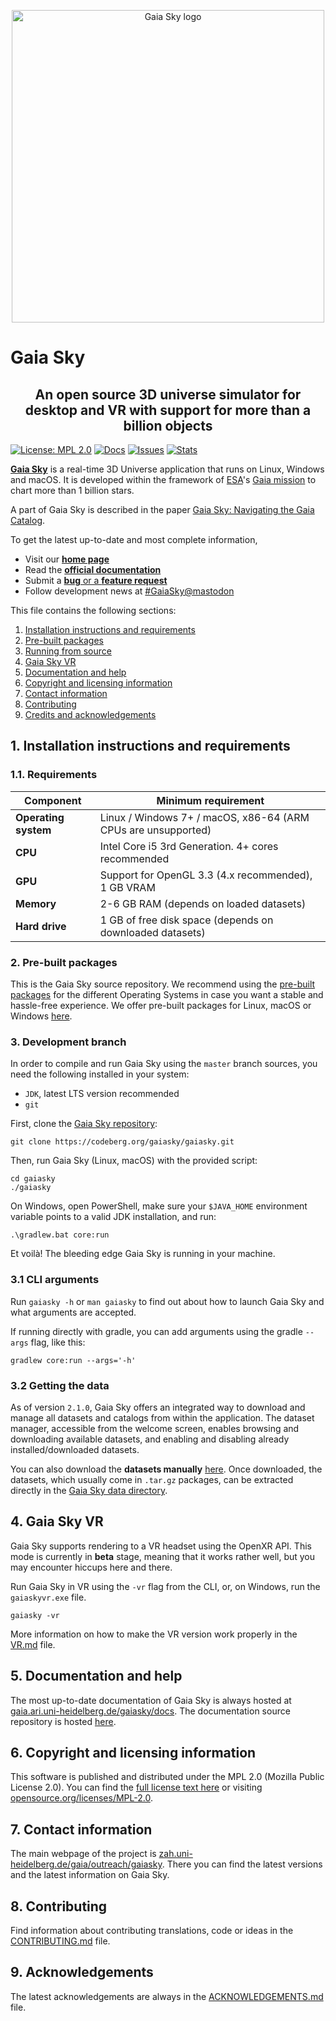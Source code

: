 <p align="center">
<img src="https://codeberg.org/gaiasky/gaiasky/raw/branch/master/assets/icon/gs_icon.png" alt="Gaia Sky logo" width="500" />
</p>

# Gaia Sky

<h2 align="center">An open source 3D universe simulator for desktop and VR with support for more than a billion objects</h2>

[![License: MPL 2.0](https://img.shields.io/badge/License-MPL%202.0-brightgreen.svg)](https://opensource.org/licenses/MPL-2.0)
[![Docs](https://img.shields.io/badge/docs-master-3245a9)](https://gaia.ari.uni-heidelberg.de/gaiasky/docs)
[![Issues](https://img.shields.io/badge/issues-open-bbbb00.svg)](https://codeberg.org/gaiasky/gaiasky/issues)
[![Stats](https://img.shields.io/badge/stats-gaiasky-%234d7)](https://gaia.ari.uni-heidelberg.de/gaiasky/stats)

[**Gaia Sky**](https://zah.uni-heidelberg.de/gaia/outreach/gaiasky) is a real-time 3D Universe application that runs on Linux, Windows and macOS. It is developed within the framework of [ESA](https://www.esa.int/ESA)'s [Gaia mission](https://sci.esa.int/gaia) to chart more than 1 billion stars.

A part of Gaia Sky is described in the paper [Gaia Sky: Navigating the Gaia Catalog](https://dx.doi.org/10.1109/TVCG.2018.2864508).


To get the latest up-to-date and most complete information,

*  Visit our [**home page**](https://zah.uni-heidelberg.de/gaia/outreach/gaiasky)
*  Read the [**official documentation**](https://gaia.ari.uni-heidelberg.de/gaiasky/docs)
*  Submit a [**bug** or a **feature request**](https://codeberg.org/gaiasky/gaiasky/issues)
*  Follow development news at [#GaiaSky@mastodon](https://mastodon.social/tags/GaiaSky)

This file contains the following sections:

1. [Installation instructions and requirements](#1-installation-instructions-and-requirements)
2. [Pre-built packages](#2-pre-built-packages)
3. [Running from source](#3-running-from-source-repository)
4. [Gaia Sky VR](#4-gaia-sky-vr)
5. [Documentation and help](#5-documentation-and-help)
6. [Copyright and licensing information](#6-copyright-and-licensing-information)
7. [Contact information](#7-contact-information)
8. [Contributing](#8-contributing)
9. [Credits and acknowledgements](#9-acknowledgements)

##  1. Installation instructions and requirements

### 1.1. Requirements

| Component             | Minimum requirement                                           |
|-----------------------|---------------------------------------------------------------|
| **Operating system**  | Linux / Windows 7+ / macOS, x86-64 (ARM CPUs are unsupported) |
| **CPU**               | Intel Core i5 3rd Generation. 4+ cores recommended            |
| **GPU**               | Support for OpenGL 3.3 (4.x recommended), 1 GB VRAM           |
| **Memory**            | 2-6 GB RAM (depends on loaded datasets)                       |
| **Hard drive**        | 1 GB of free disk space (depends on downloaded datasets)      |

### 2. Pre-built packages

This is the Gaia Sky source repository. We recommend using the [pre-built packages](https://zah.uni-heidelberg.de/gaia/outreach/gaiasky/downloads) for the different Operating Systems in case you want a stable and hassle-free experience. We offer pre-built packages for Linux, macOS or Windows [here](https://zah.uni-heidelberg.de/gaia/outreach/gaiasky/downloads/).


### 3. Development branch

In order to compile and run Gaia Sky using the `master` branch sources, you need the following installed in your system:

- `JDK`, latest LTS version recommended
- `git`

First, clone the [Gaia Sky repository](https://codeberg.org/gaiasky/gaiasky):

```console
git clone https://codeberg.org/gaiasky/gaiasky.git
```

Then, run Gaia Sky (Linux, macOS) with the provided script:

```console
cd gaiasky
./gaiasky
```

On Windows, open PowerShell, make sure your `$JAVA_HOME` environment variable points to a valid JDK installation, and run:

```batchfile
.\gradlew.bat core:run
```

Et voilà! The bleeding edge Gaia Sky is running in your machine.


### 3.1 CLI arguments

Run `gaiasky -h` or `man gaiasky` to find out about how to launch Gaia Sky and what arguments are accepted.

If running directly with gradle, you can add arguments using the gradle `--args` flag, like this: 

```
gradlew core:run --args='-h'
```

### 3.2 Getting the data

As of version `2.1.0`, Gaia Sky offers an integrated way to download and manage all datasets and catalogs from within the application. The dataset manager, accessible from the welcome screen, enables browsing and downloading available datasets, and enabling and disabling already installed/downloaded datasets.

You can also download the **datasets manually** [here](https://gaia.ari.uni-heidelberg.de/gaiasky/repository/). Once downloaded, the datasets, which usually come in `.tar.gz` packages, can be extracted directly in the [Gaia Sky data directory](https://gaia.ari.uni-heidelberg.de/gaiasky/docs/master/Folders.html#dataset-location).

##  4. Gaia Sky VR

Gaia Sky supports rendering to a VR headset using the OpenXR API. This mode is currently in **beta** stage, meaning that it works rather well, but you may encounter hiccups here and there.

Run Gaia Sky in VR using the `-vr` flag from the CLI, or, on Windows, run the `gaiaskyvr.exe` file.

```console
gaiasky -vr
```

More information on how to make the VR version work properly in the [VR.md](VR.md) file.


##  5. Documentation and help

The most up-to-date documentation of Gaia Sky is always hosted at [gaia.ari.uni-heidelberg.de/gaiasky/docs](https://gaia.ari.uni-heidelberg.de/gaiasky/docs). The documentation source repository is hosted [here](https://codeberg.org/gaiasky/gaiasky-docs).


##  6. Copyright and licensing information

This software is published and distributed under the MPL 2.0 (Mozilla Public License 2.0). You can find the [full license text here](LICENSE.md) or visiting [opensource.org/licenses/MPL-2.0](https://opensource.org/licenses/MPL-2.0).

##  7. Contact information

The main webpage of the project is [zah.uni-heidelberg.de/gaia/outreach/gaiasky](https://zah.uni-heidelberg.de/gaia/outreach/gaiasky). There you can find the latest versions and the latest information on Gaia Sky.

##  8. Contributing

Find information about contributing translations, code or ideas in the [CONTRIBUTING.md](CONTRIBUTING.md) file.

##  9. Acknowledgements

The latest acknowledgements are always in the [ACKNOWLEDGEMENTS.md](ACKNOWLEDGEMENTS.md) file.

